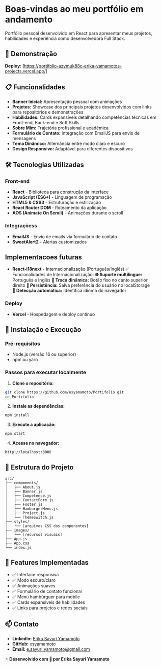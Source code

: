 # Boas-vindas ao meu portfólio em andamento

Portfólio pessoal desenvolvido em React para apresentar meus projetos, habilidades e experiência como desenvolvedora Full Stack.

## 🚀 Demonstração

**Deploy:** [https://portifolio-azymuk88c-erika-yamamotos-projects.vercel.app/]

## 📋 Funcionalidades

- **Banner Inicial:** Apresentação pessoal com animações
- **Projetos:** Showcase dos principais projetos desenvolvidos com links para repositórios e demonstrações
- **Habilidades:** Cards expansíveis detalhando competências técnicas em Front-end, Back-end e Soft Skills
- **Sobre Mim:** Trajetória profissional e acadêmica
- **Formulário de Contato:** Integração com EmailJS para envio de mensagens
- **Tema Dinâmico:** Alternância entre modo claro e escuro
- **Design Responsivo:** Adaptável para diferentes dispositivos

## 🛠️ Tecnologias Utilizadas

### Front-end
- **React** - Biblioteca para construção da interface
- **JavaScript (ES6+)** - Linguagem de programação
- **HTML5 & CSS3** - Estruturação e estilização
- **React Router DOM** - Roteamento da aplicação
- **AOS (Animate On Scroll)** - Animações durante o scroll

### Integraçõess
- **EmailJS** - Envio de emails via formulário de contato
- **SweetAlert2** - Alertas customizados

## Implementacoes futuras
- **React-i18next** - Internacionalização (Português/Inglês) ✅
    Funcionalidades de Internacionalização:
    **🌐 Suporte multilíngue:** Português e Inglês
    **🔄 Troca dinâmica:** Botão fixo no canto superior direito
    **💾 Persistência:** Salva preferência do usuário no localStorage  
    **🎯 Detecção automática:** Identifica idioma do navegador

### Deploy
- **Vercel** - Hospedagem e deploy contínuo

## 🚀 Instalação e Execução

### Pré-requisitos
- Node.js (versão 16 ou superior)
- npm ou yarn

### Passos para executar localmente

1. **Clone o repositório:**
```bash
git clone https://github.com/esyamamoto/Portifolio.git
cd Portifolio
```

2. **Instale as dependências:**
```bash
npm install
```

3. **Execute a aplicação:**
```bash
npm start
```

4. **Acesse no navegador:**
```
http://localhost:3000
```

## 📁 Estrutura do Projeto

```
src/
├── components/
│   ├── About.js
│   ├── Banner.js
│   ├── Competence.js
│   ├── ContactForm.js
│   ├── Footer.js
│   ├── HamburgerMenu.js
│   ├── Project.js
│   └── ThemeSwitch.js
├── styles/
│   └── [arquivos CSS dos componentes]
├── images/
│   └── [recursos visuais]
├── App.js
├── App.css
└── index.js
```

## 🎨 Features Implementadas

- ✅ Interface responsiva
- ✅ Modo escuro/claro
- ✅ Animações suaves
- ✅ Formulário de contato funcional
- ✅ Menu hambúrguer para mobile
- ✅ Cards expansíveis de habilidades
- ✅ Links para projetos e redes sociais

## 📫 Contato

- **LinkedIn:** [Erika Sayuri Yamamoto](https://www.linkedin.com/in/erikasyamamoto/)
- **GitHub:** [esyamamoto](https://github.com/esyamamoto)
- **Email:** e.sayuri.yamamoto@gmail.com


⭐ **Desenvolvido com 💜 por Erika Sayuri Yamamoto**
